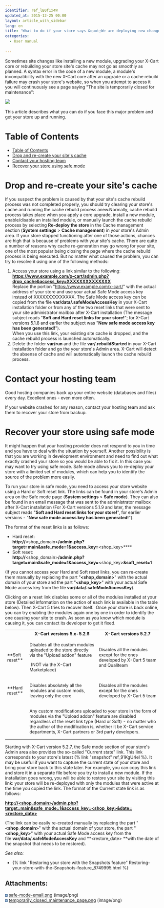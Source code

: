 ```yaml
---
identifier: ref_lB0f1x4W
updated_at: 2015-12-25 00:00
layout: article_with_sidebar
lang: en
title: 'What to do if your store says &quot;We are deploying new changes&quot; and you cannot access it'
categories:
  - User manual

---
```



Sometimes site changes like installing a new module, upgrading your X-Cart core or rebuilding your store site's cache may not go as smoothly as planned. A syntax error in the code of a new module, a module's incompatibility with the new X-Cart core after an upgrade or a cache rebuild failure may crash your store's website, so when you attempt to access it you will continuously see a page saying "The site is temporarily closed for maintenance":

![]({{site.baseurl}}/attachments/7504187/7602636.png?effects=drop-shadow)

This article describes what you can do if you face this major problem and get your store up and running. 

# Table of Contents

*   [Table of Contents](#table-of-contents)
*   [Drop and re-create your site's cache](#drop-and-re-create-your-site's-cache)
*   [Contact your hosting team](#contact-your-hosting-team)
*   [Recover your store using safe mode](#recover-your-store-using-safe-mode)

# Drop and re-create your site's cache

If you suspect the problem is caused by that your site's cache rebuild process was not completed properly, you should try clearing your store's cache and running the cache rebuild process anew.Normally, cache rebuild process takes place when you apply a core upgrade, install a new module, enable/disable an installed module, or manually launch the cache rebuild process by selecting **Re-deploy the store** in the Cache management section (**System settings** > **Cache management**) in your store's Admin area. If your store stopped functioning after one of those actions, chances are high that is because of problems with your site's cache. There are quite a number of reasons why cache re-generation may go wrong for your site, one of the most popular being closing the page where the cache rebuild process is being executed. But no matter what caused the problem, you can try to resolve it using one of the following methods:

1.  Access your store using a link similar to the following:  
    **https://www.example.com/x-cart/admin.php?drop_cache&access_key=XXXXXXXXXXXXXX**  
    Replace the portion "https://www.example.com/x-cart/" with the actual address of your store and use your actual Safe Mode access key instead of XXXXXXXXXXXXXX. The Safe Mode access key can be copied from the file **var/data/.safeModeAccessKey** in your X-Cart installation folder or from any of the two reset links that were sent to your site administrator mailbox after X-Cart installation (The message subject reads "**Soft and Hard reset links for your store!**"; for X-Cart versions 5.1.8 and earlier the subject was "**New safe mode access key has been generated!**").  
    When you use this link, your existing site cache is dropped, and the cache rebuild process is launched automatically.
2.  Delete the folder **var/run** and the file **var/.rebuildStarted** in your X-Cart installation folder and go the your store's Admin area. X-Cart will detect the absense of cache and will automatically launch the cache rebuild process.

# Contact your hosting team

Good hosting companies back up your entire website (databases and files) every day. Excellent ones - even more often.

If your website crashed for any reason, contact your hosting team and ask them to recover your store from backup.

# Recover your store using safe mode

It might happen that your hosting provider does not respond to you in time and you have to deal with the situation by yourself. Another possibility is that you are working in development environment and need to find out what exactly crashed your store so you would be able to fix it. In this case you may want to try using safe mode. Safe mode allows you to re-deploy your store with a limited set of modules, which can help you to identify the source of the problem more easily.

To run your store in safe mode, you need to access your store website using a Hard or Soft reset link. The links can be found in your store's Admin area on the Safe mode page (**System settings** > **Safe mode**). They can also be found in an email message that was sent to the administrator mailbox after X-Cart installation (For X-Cart versions 5.1.9 and later, the message subject reads "**Soft and Hard reset links for your store!**", for earlier versions - "**New safe mode access key has been generated!**"). 

The format of the reset links is as follows:

*   Hard reset:  
    **http://**<shop_domain>**/admin.php?target=main&safe_mode=1&access_key=**<shop_key>****
*   Soft reset:   
    **http://**<shop_domain>**/admin.php?target=main&safe_mode=1&access_key=**<shop_key>**&soft_reset=1**

(If you cannot access your Hard and Soft reset links, you can re-create them manually by replacing the part "****<shop_domain>****" with the actual domain of your store and the part "**<shop_key>**" with your actual Safe Mode access key from the file **var/data/.safeModeAccessKey**).

Clicking on a reset link disables some or all of the modules installed at your store (Detailed information on the action of each link is available in the table below). Then X-Cart 5 tries to recover itself.  Once your store is back online, you can try enabling the modules again one by one in order to identify the one causing your site to crash. As soon as you know which module is causing it, you can contact its developer to get it fixed. 

<table class="confluenceTable">

<tbody style="margin-left: 30.0px;">

<tr style="margin-left: 30.0px;">

<th class="confluenceTh"> </th>

<th style="margin-left: 30.0px;" class="confluenceTh">X-Cart versions 5.x-5.2.6</th>

<th colspan="1" style="margin-left: 30.0px;" class="confluenceTh">X-Cart versions 5.2.7</th>

</tr>

<tr style="margin-left: 30.0px;">

<td style="margin-left: 30.0px;" class="confluenceTd">**Soft reset**</td>

<td style="margin-left: 30.0px;" class="confluenceTd">

Disables all the custom modules uploaded to the store directly via the "Upload addon" feature

 (NOT via the X-Cart Marketplace)

</td>

<td colspan="1" style="margin-left: 30.0px;" class="confluenceTd">Disables all the modules except for the ones developed by X-Cart 5 team and Qualiteam</td>

</tr>

<tr style="margin-left: 30.0px;">

<td style="margin-left: 30.0px;" class="confluenceTd">**Hard reset**</td>

<td style="margin-left: 30.0px;" class="confluenceTd">

Disables absolutely all the modules and custom mods, leaving only the core

</td>

<td colspan="1" style="margin-left: 30.0px;" class="confluenceTd">Disables all the modules except for the ones developed by X-Cart 5 team</td>

</tr>

<tr style="margin-left: 30.0px;">

<td colspan="1" class="confluenceTd"> </td>

<td colspan="2" style="margin-left: 150.0px;" class="confluenceTd">

Any custom modifications uploaded to your store in the form of modules via the "Upload addon" feature are disabled regardless of the reset link type (Hard or Soft) - no matter who the author of the modification is, whether it be X-Cart service departments, X-Cart partners or 3rd party developers.

</td>

</tr>

</tbody>

</table>

Starting with X-Cart version 5.2.7, the Safe mode section of your store's Admin area also provides the so-called "Current state" link. This link corresponds to your store's latest {% link "snapshot" ref_91KgU4el %}. It may be useful if you want to capture the current state of your store and bring your store back to this state later. For example, you can copy this link and store it in a separate file before you try to install a new module. If the installation goes wrong, you will be able to restore your site by visiting this link: your store will be re-deployed with only the modules that were active at the time you copied the link. The format of the Current state link is as follows:

[**http://<shop_domain>/admin.php?target=main&safe_mode=1&access_key=<shop_key>&date=<restore_date>**](http://www.example.com/x-cart/admin.php?target=main&safe_mode=1&access_key=XXXXXXXXXXXXXX&date=)

(The link can be easily re-created manually by replacing the part "****<shop_domain>****" with the actual domain of your store, the part "**<shop_key>**" with your actual Safe Mode access key from the file **var/data/.safeModeAccessKey** and **<restore_date> **with the date of the snapshot that needs to be restored).

_See also:_

*   {% link "Restoring your store with the Snapshots feature" Restoring-your-store-with-the-Snapshots-feature_8749995.html %}

## Attachments:

![](images/icons/bullet_blue.gif) [safe-mode-email.png]({{site.baseurl}}/attachments/7504187/7602234.png) (image/png)  
![](images/icons/bullet_blue.gif) [temporarily_closed_maintenance_page.png]({{site.baseurl}}/attachments/7504187/7602636.png) (image/png)